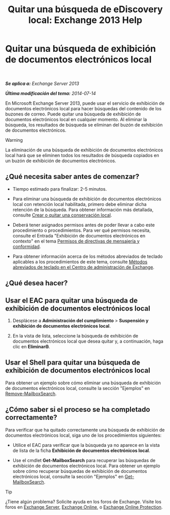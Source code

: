 ﻿---
title: 'Quitar una búsqueda de eDiscovery local: Exchange 2013 Help'
TOCTitle: Quitar una búsqueda de exhibición de documentos electrónicos local
ms:assetid: 78461a78-1255-4a26-9d36-c6b8eb82a4f9
ms:mtpsurl: https://technet.microsoft.com/es-es/library/Dd298078(v=EXCHG.150)
ms:contentKeyID: 49895727
ms.date: 05/22/2018
mtps_version: v=EXCHG.150
ms.translationtype: MT
---

# Quitar una búsqueda de exhibición de documentos electrónicos local

 

_**Se aplica a:** Exchange Server 2013_

_**Última modificación del tema:** 2014-07-14_

En Microsoft Exchange Server 2013, puede usar el servicio de exhibición de documentos electrónicos local para hacer búsquedas del contenido de los buzones de correo. Puede quitar una búsqueda de exhibición de documentos electrónicos local en cualquier momento. Al eliminar la búsqueda, los resultados de búsqueda se eliminan del buzón de exhibición de documentos electrónicos.


> [!WARNING]
> La eliminación de una búsqueda de exhibición de documentos electrónicos local hará que se eliminen todos los resultados de búsqueda copiados en un buzón de exhibición de documentos electrónicos.



## ¿Qué necesita saber antes de comenzar?

  - Tiempo estimado para finalizar: 2-5 minutos.

  - Para eliminar una búsqueda de exhibición de documentos electrónicos local con retención local habilitada, primero debe eliminar dicha retención de la búsqueda. Para obtener información más detallada, consulte [Crear o quitar una conservación local](create-or-remove-an-in-place-hold-exchange-2013-help.md).

  - Deberá tener asignados permisos antes de poder llevar a cabo este procedimiento o procedimientos. Para ver qué permisos necesita, consulte el Entrada "Exhibición de documentos electrónicos en contexto" en el tema [Permisos de directivas de mensajería y conformidad](messaging-policy-and-compliance-permissions-exchange-2013-help.md).

  - Para obtener información acerca de los métodos abreviados de teclado aplicables a los procedimientos de este tema, consulte [Métodos abreviados de teclado en el Centro de administración de Exchange](keyboard-shortcuts-in-the-exchange-admin-center-exchange-online-protection-help.md).

## ¿Qué desea hacer?

## Usar el EAC para quitar una búsqueda de exhibición de documentos electrónicos local

1.  Desplácese a **Administración del cumplimiento** \> **Suspensión y exhibición de documentos electrónicos local**.

2.  En la vista de lista, seleccione la búsqueda de exhibición de documentos electrónicos local que desea quitar y, a continuación, haga clic en **Eliminar**![Eliminar icono](images/Dd979797.14f639f6-61e8-4418-bbfb-0db14de9d2f5(EXCHG.150).gif "Eliminar icono").

## Usar el Shell para quitar una búsqueda de exhibición de documentos electrónicos local

Para obtener un ejemplo sobre cómo eliminar una búsqueda de exhibición de documentos electrónicos local, consulte la sección "Ejemplos" en [Remove-MailboxSearch](https://technet.microsoft.com/es-es/library/dd298130\(v=exchg.150\)).

## ¿Cómo saber si el proceso se ha completado correctamente?

Para verificar que ha quitado correctamente una búsqueda de exhibición de documentos electrónicos local, siga uno de los procedimientos siguientes:

  - Utilice el EAC para verificar que la búsqueda ya no aparece en la vista de lista de la ficha **Exhibición de documentos electrónicos local**.

  - Use el cmdlet **Get-MailboxSearch** para recuperar las búsquedas de exhibición de documentos electrónicos local. Para obtener un ejemplo sobre cómo recuperar búsquedas de exhibición de documentos electrónicos local, consulte la sección "Ejemplos" en [Get-MailboxSearch](https://technet.microsoft.com/es-es/library/dd351021\(v=exchg.150\)).


> [!TIP]
> ¿Tiene algún problema? Solicite ayuda en los foros de Exchange. Visite los foros en <A href="https://go.microsoft.com/fwlink/p/?linkid=60612">Exchange Server</A>, <A href="https://go.microsoft.com/fwlink/p/?linkid=267542">Exchange Online</A>, o <A href="https://go.microsoft.com/fwlink/p/?linkid=285351">Exchange Online Protection</A>.


